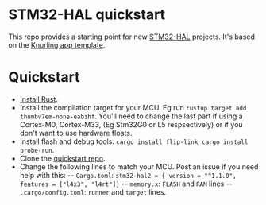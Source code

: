 # STM32-HAL quickstart

This repo provides a starting point for new [STM32-HAL](https://github.com/David-OConnor/stm32-hal)
projects. It's based on the [Knurling app template](https://github.com/knurling-rs/app-template).

# Quickstart
- [Install Rust](https://www.rust-lang.org/tools/install).
- Install the compilation target for your MCU. Eg run `rustup target add thumbv7em-none-eabihf`. You'll need to change the last part if using a Cortex-M0, Cortex-M33, (Eg Stm32G0 or L5 respsectively) or if you don't want to use hardware floats.
- Install flash and debug tools: `cargo install flip-link`, `cargo install probe-run`.
- Clone the [quickstart repo](https://github.com/David-OConnor/stm32-hal-quickstart).
- Change the following lines to match your MCU. Post an issue if you need help with this:
-- `Cargo.toml`: `stm32-hal2 = { version = "^1.1.0", features = ["l4x3", "l4rt"]}`
-- `memory.x`: `FLASH` and `RAM` lines
-- `.cargo/config.toml`: `runner` and `target` lines.

